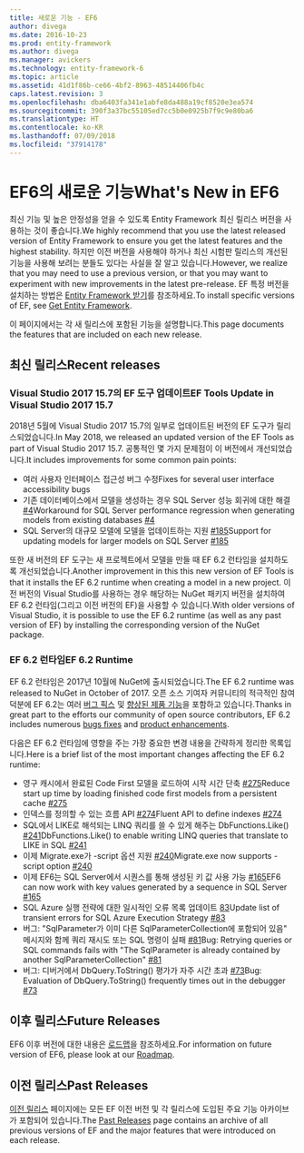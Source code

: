 ```yaml
---
title: 새로운 기능 - EF6
author: divega
ms.date: 2016-10-23
ms.prod: entity-framework
ms.author: divega
ms.manager: avickers
ms.technology: entity-framework-6
ms.topic: article
ms.assetid: 41d1f86b-ce66-4bf2-8963-48514406fb4c
caps.latest.revision: 3
ms.openlocfilehash: dba6403fa341e1abfe8da488a19cf8520e3ea574
ms.sourcegitcommit: 390f3a37bc55105ed7cc5b0e0925b7f9c9e80ba6
ms.translationtype: HT
ms.contentlocale: ko-KR
ms.lasthandoff: 07/09/2018
ms.locfileid: "37914178"
---
```

# <a name="whats-new-in-ef6"></a><span data-ttu-id="a57dc-102">EF6의 새로운 기능</span><span class="sxs-lookup"><span data-stu-id="a57dc-102">What's New in EF6</span></span>

<span data-ttu-id="a57dc-103">최신 기능 및 높은 안정성을 얻을 수 있도록 Entity Framework 최신 릴리스 버전을 사용하는 것이 좋습니다.</span><span class="sxs-lookup"><span data-stu-id="a57dc-103">We highly recommend that you use the latest released version of Entity Framework to ensure you get the latest features and the highest stability.</span></span>
<span data-ttu-id="a57dc-104">하지만 이전 버전을 사용해야 하거나 최신 시험판 릴리스의 개선된 기능을 사용해 보려는 분들도 있다는 사실을 잘 알고 있습니다.</span><span class="sxs-lookup"><span data-stu-id="a57dc-104">However, we realize that you may need to use a previous version, or that you may want to experiment with new improvements in the latest pre-release.</span></span>
<span data-ttu-id="a57dc-105">EF 특정 버전을 설치하는 방법은 [Entity Framework 받기](~/ef6/fundamentals/install.md)를 참조하세요.</span><span class="sxs-lookup"><span data-stu-id="a57dc-105">To install specific versions of EF, see [Get Entity Framework](~/ef6/fundamentals/install.md).</span></span>

<span data-ttu-id="a57dc-106">이 페이지에서는 각 새 릴리스에 포함된 기능을 설명합니다.</span><span class="sxs-lookup"><span data-stu-id="a57dc-106">This page documents the features that are included on each new release.</span></span>

## <a name="recent-releases"></a><span data-ttu-id="a57dc-107">최신 릴리스</span><span class="sxs-lookup"><span data-stu-id="a57dc-107">Recent releases</span></span>

### <a name="ef-tools-update-in-visual-studio-2017-157"></a><span data-ttu-id="a57dc-108">Visual Studio 2017 15.7의 EF 도구 업데이트</span><span class="sxs-lookup"><span data-stu-id="a57dc-108">EF Tools Update in Visual Studio 2017 15.7</span></span>

<span data-ttu-id="a57dc-109">2018년 5월에 Visual Studio 2017 15.7의 일부로 업데이트된 버전의 EF 도구가 릴리스되었습니다.</span><span class="sxs-lookup"><span data-stu-id="a57dc-109">In May 2018, we released an updated version of the EF Tools as part of Visual Studio 2017 15.7.</span></span>
<span data-ttu-id="a57dc-110">공통적인 몇 가지 문제점이 이 버전에서 개선되었습니다.</span><span class="sxs-lookup"><span data-stu-id="a57dc-110">It includes improvements for some common pain points:</span></span>

- <span data-ttu-id="a57dc-111">여러 사용자 인터페이스 접근성 버그 수정</span><span class="sxs-lookup"><span data-stu-id="a57dc-111">Fixes for several user interface accessibility bugs</span></span>
- <span data-ttu-id="a57dc-112">기존 데이터베이스에서 모델을 생성하는 경우 SQL Server 성능 회귀에 대한 해결 [#4](https://github.com/aspnet/entityframework6/issues/4)</span><span class="sxs-lookup"><span data-stu-id="a57dc-112">Workaround for SQL Server performance regression when generating models from existing databases [#4](https://github.com/aspnet/entityframework6/issues/4)</span></span>
- <span data-ttu-id="a57dc-113">SQL Server의 대규모 모델에 모델을 업데이트하는 지원 [#185](https://github.com/aspnet/EntityFramework6/issues/185)</span><span class="sxs-lookup"><span data-stu-id="a57dc-113">Support for updating models for larger models on SQL Server [#185](https://github.com/aspnet/EntityFramework6/issues/185)</span></span>

<span data-ttu-id="a57dc-114">또한 새 버전의 EF 도구는 새 프로젝트에서 모델을 만들 때 EF 6.2 런타임을 설치하도록 개선되었습니다.</span><span class="sxs-lookup"><span data-stu-id="a57dc-114">Another improvement in this this new version of EF Tools is that it installs the EF 6.2 runtime when creating a model in a new project.</span></span> <span data-ttu-id="a57dc-115">이전 버전의 Visual Studio를 사용하는 경우 해당하는 NuGet 패키지 버전을 설치하여 EF 6.2 런타임(그리고 이전 버전의 EF)을 사용할 수 있습니다.</span><span class="sxs-lookup"><span data-stu-id="a57dc-115">With older versions of Visual Studio, it is possible to use the EF 6.2 runtime (as well as any past version of EF) by installing the corresponding version of the NuGet package.</span></span>

### <a name="ef-62-runtime"></a><span data-ttu-id="a57dc-116">EF 6.2 런타임</span><span class="sxs-lookup"><span data-stu-id="a57dc-116">EF 6.2 Runtime</span></span>

<span data-ttu-id="a57dc-117">EF 6.2 런타임은 2017년 10월에 NuGet에 출시되었습니다.</span><span class="sxs-lookup"><span data-stu-id="a57dc-117">The EF 6.2 runtime was released to NuGet in October of 2017.</span></span>
<span data-ttu-id="a57dc-118">오픈 소스 기여자 커뮤니티의 적극적인 참여 덕분에 EF 6.2는 여러 [버그 픽스](https://github.com/aspnet/entityframework6/issues?utf8=%E2%9C%93&q=is%3Aissue%20milestone%3A6.2.0%20is%3Aclosed%20label%3Aclosed-fixed%20-label%3Aarea-tools%20label%3Atype-bug) 및 [향상된 제품 기능](https://github.com/aspnet/entityframework6/issues?utf8=%E2%9C%93&q=is%3Aissue%20milestone%3A6.2.0%20is%3Aclosed%20label%3Aclosed-fixed%20-label%3Aarea-tools%20label%3Atype-enhancement%20)을 포함하고 있습니다.</span><span class="sxs-lookup"><span data-stu-id="a57dc-118">Thanks in great part to the efforts our community of open source contributors, EF 6.2 includes numerous [bugs fixes](https://github.com/aspnet/entityframework6/issues?utf8=%E2%9C%93&q=is%3Aissue%20milestone%3A6.2.0%20is%3Aclosed%20label%3Aclosed-fixed%20-label%3Aarea-tools%20label%3Atype-bug) and [product enhancements](https://github.com/aspnet/entityframework6/issues?utf8=%E2%9C%93&q=is%3Aissue%20milestone%3A6.2.0%20is%3Aclosed%20label%3Aclosed-fixed%20-label%3Aarea-tools%20label%3Atype-enhancement%20).</span></span>

<span data-ttu-id="a57dc-119">다음은 EF 6.2 런타임에 영향을 주는 가장 중요한 변경 내용을 간략하게 정리한 목록입니다.</span><span class="sxs-lookup"><span data-stu-id="a57dc-119">Here is a brief list of the most important changes affecting the EF 6.2 runtime:</span></span>

- <span data-ttu-id="a57dc-120">영구 캐시에서 완료된 Code First 모델을 로드하여 시작 시간 단축 [#275](https://github.com/aspnet/EntityFramework6/issues/275)</span><span class="sxs-lookup"><span data-stu-id="a57dc-120">Reduce start up time by loading finished code first models from a persistent cache [#275](https://github.com/aspnet/EntityFramework6/issues/275)</span></span>
- <span data-ttu-id="a57dc-121">인덱스를 정의할 수 있는 흐름 API [#274](https://github.com/aspnet/EntityFramework6/issues/274)</span><span class="sxs-lookup"><span data-stu-id="a57dc-121">Fluent API to define indexes [#274](https://github.com/aspnet/EntityFramework6/issues/274)</span></span>
- <span data-ttu-id="a57dc-122">SQL에서 LIKE로 해석되는 LINQ 쿼리를 쓸 수 있게 해주는 DbFunctions.Like() [#241](https://github.com/aspnet/EntityFramework6/issues/241)</span><span class="sxs-lookup"><span data-stu-id="a57dc-122">DbFunctions.Like() to enable writing LINQ queries that translate to LIKE in SQL [#241](https://github.com/aspnet/EntityFramework6/issues/241)</span></span>
- <span data-ttu-id="a57dc-123">이제 Migrate.exe가 -script 옵션 지원 [#240](https://github.com/aspnet/EntityFramework6/issues/240)</span><span class="sxs-lookup"><span data-stu-id="a57dc-123">Migrate.exe now supports -script option [#240](https://github.com/aspnet/EntityFramework6/issues/240)</span></span>
- <span data-ttu-id="a57dc-124">이제 EF6는 SQL Server에서 시퀀스를 통해 생성된 키 값 사용 가능 [#165](https://github.com/aspnet/EntityFramework6/issues/165)</span><span class="sxs-lookup"><span data-stu-id="a57dc-124">EF6 can now work with key values generated by a sequence in SQL Server [#165](https://github.com/aspnet/EntityFramework6/issues/165)</span></span>
- <span data-ttu-id="a57dc-125">SQL Azure 실행 전략에 대한 일시적인 오류 목록 업데이트 [83](https://github.com/aspnet/EntityFramework6/issues/83)</span><span class="sxs-lookup"><span data-stu-id="a57dc-125">Update list of transient errors for SQL Azure Execution Strategy [#83](https://github.com/aspnet/EntityFramework6/issues/83)</span></span>
- <span data-ttu-id="a57dc-126">버그: "SqlParameter가 이미 다른 SqlParameterCollection에 포함되어 있음" 메시지와 함께 쿼리 재시도 또는 SQL 명령이 실패 [#81](https://github.com/aspnet/EntityFramework6/issues/81)</span><span class="sxs-lookup"><span data-stu-id="a57dc-126">Bug: Retrying queries or SQL commands fails with "The SqlParameter is already contained by another SqlParameterCollection" [#81](https://github.com/aspnet/EntityFramework6/issues/81)</span></span>
- <span data-ttu-id="a57dc-127">버그: 디버거에서 DbQuery.ToString() 평가가 자주 시간 초과 [#73](https://github.com/aspnet/EntityFramework6/issues/73)</span><span class="sxs-lookup"><span data-stu-id="a57dc-127">Bug: Evaluation of DbQuery.ToString() frequently times out in the debugger [#73](https://github.com/aspnet/EntityFramework6/issues/73)</span></span>

## <a name="future-releases"></a><span data-ttu-id="a57dc-128">이후 릴리스</span><span class="sxs-lookup"><span data-stu-id="a57dc-128">Future Releases</span></span>

<span data-ttu-id="a57dc-129">EF6 이후 버전에 대한 내용은 [로드맵](roadmap.md)을 참조하세요.</span><span class="sxs-lookup"><span data-stu-id="a57dc-129">For information on future version of EF6, please look at our [Roadmap](roadmap.md).</span></span>

## <a name="past-releases"></a><span data-ttu-id="a57dc-130">이전 릴리스</span><span class="sxs-lookup"><span data-stu-id="a57dc-130">Past Releases</span></span>

<span data-ttu-id="a57dc-131">[이전 릴리스](past-releases.md) 페이지에는 모든 EF 이전 버전 및 각 릴리스에 도입된 주요 기능 아카이브가 포함되어 있습니다.</span><span class="sxs-lookup"><span data-stu-id="a57dc-131">The [Past Releases](past-releases.md) page contains an archive of all previous versions of EF and the major features that were introduced on each release.</span></span>
